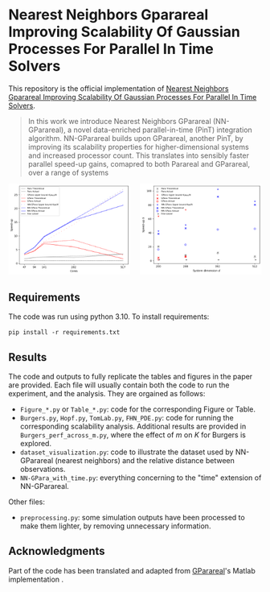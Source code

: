 # Nearest Neighbors Gparareal Improving Scalability Of Gaussian Processes For Parallel In Time Solvers

This repository is the official implementation of [Nearest Neighbors Gparareal Improving Scalability Of Gaussian Processes For Parallel In Time Solvers](). 

>In this work we introduce Nearest Neighbors GParareal (NN-GParareal), a novel data-enriched parallel-in-time (PinT) integration algorithm. NN-GParareal builds upon GParareal, another PinT, by improving its scalability properties for higher-dimensional systems and increased processor count. This translates into sensibly faster parallel speed-up gains, comapred to both Parareal and GParareal, over a range of systems
<!-- ![Non-linear Hopf Bifurcation](img/nonaut_scal_speedup.png)![FHN PDE](img/fhn_pde_speedup_upd.png) -->

<p align="center">
  <img alt="Light" src="img/nonaut_scal_speedup.png" width="48%">
&nbsp; &nbsp; 
  <img alt="Dark" src="img/fhn_pde_speedup_upd.png" width="48%">
</p>



## Requirements

The code was run using python 3.10. To install requirements:

```setup
pip install -r requirements.txt
```


## Results

The code and outputs to fully replicate the tables and figures in the paper are provided. Each file will usually contain both the code to run the experiment, and the analysis. They are orgained as follows:
- `Figure_*.py` or `Table_*.py`: code for the corresponding Figure or Table. 
- `Burgers.py`, `Hopf.py`, `TomLab.py`, `FHN_PDE.py`: code for running the corresponding scalability analysis. Additional results are provided in `Burgers_perf_across_m.py`, where the effect of $m$ on $K$ for Burgers is explored.
- `dataset_visualization.py`: code to illustrate the dataset used by NN-GParareal (nearest neighbors) and the relative distance between observations.
- `NN-GPara_with_time.py`: everything concerning to the "time" extension of NN-GParareal.

Other files:
- `preprocessing.py`: some simulation outputs have been processed to make them lighter, by removing unnecessary information.



## Acknowledgments

Part of the code has been translated and adapted from [GParareal](https://github.com/kpentland/GParareal)'s Matlab implementation .

